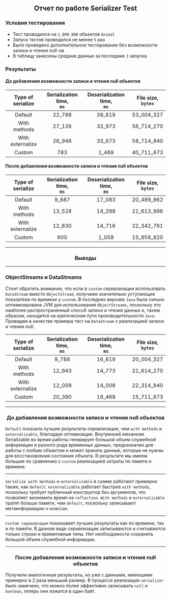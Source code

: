 <h2 align="center">Отчет по работе Serializer Test</h2>

### Условия тестирования

- Тест проводился на `1_000_000` объектов `Animal`
- Запуск тестов проводился не менее `5` раз
- Было проведено дополнительное тестирование без возможности записи и чтения null-ов
- В таблицу занесены средние данные за последние `3` запуска

### Результаты

#### До добавления возможности записи и чтения null объектов

| Type of serialize | Serialization time,<br/>`ms` | Deserialization time,<br/>`ms` | File size,<br/>`bytes` |
|:-----------------:|:----------------------------:|:------------------------------:|:----------------------:|
|      Default      |            22_788            |             39_619             |       53_004_327       |
|   With methods    |            27_126            |             33_973             |       56_714_270       |
| With externalize  |            26_948            |             33_673             |       58_714_940       |
|      Custom       |             783              |             1_469              |       40_711_673       |

#### После добавления возможности записи и чтения null объектов

| Type of serialize | Serialization time,<br/>`ms` | Deserialization time,<br/>`ms` | File size,<br/>`bytes` |
|:-----------------:|:----------------------------:|:------------------------------:|:----------------------:|
|      Default      |            9_687             |             17_083             |       20_489_962       |
|   With methods    |            13_528            |             14_298             |       21_613_996       |
| With externalize  |            12_830            |             14_716             |       22_342_761       |
|      Custom       |             600              |             1_058              |       15_858_820       |
___

<h3 align="center">Выводы</h3>

___
### ObjectStreams и DataStreams
Стоит обратить внимание, что если в `custom` сериализации использовать
`DataStream` вместо `ObjectStream`, получаем значительно уступающие
показатели по времени у `custom`. В последних версиях `Java` была сильно
оптимизирована JVM для использования `ObjectStreams`, поскольку
это наиболее распространенный способ записи и чтения данных и, таким
образом, находится на критическом пути производительности `Java`.
Приведем в качестве примера тест на `DataStream` с реализацией записи и чтения null:

| Type of serialize | Serialization time,<br/>`ms` | Deserialization time,<br/>`ms` | File size,<br/>`bytes` |
|:-----------------:|:----------------------------:|:------------------------------:|:----------------------:|
|      Default      |            9_788             |             16_619             |       20_004_327       |
|   With methods    |            12_943            |             14_773             |       21_614_270       |
| With externalize  |            12_009            |             14_008             |       22_314_940       |
|      Custom       |            20_390            |             19_469             |       15_711_673       |
____

<h3 align="center">До добавления возможности записи и чтения null объектов</h3>

`Default` показала лучшие результаты сериализации, чем `with methods` и `externalizable`, благодаря оптимизации.
Внутренний механизм Serializable во время работы генерирует большой объем служебной информации и разного рода
временных данных, предназначен для работы с любым объектом и может хранить данные,
которые не нужны для восстановления состояния объекта. В результате мы имеем большие по
сравнению с `custom` реализацией затраты по памяти и времени.
____

`Serialize with methods` и `externalizable` в сумме работают примерно также, как `default`.
`externalizable` работает быстрее `with methods`, поскольку требует публичный конструктор без аргументов,
что позволяет экономить время на `reflection`. `With methods` и `externalizable` тратят
больше памяти, чем `default`, поскольку записывают метаинформацию о классах.
____
`Custom сериализация` показывает лучшие результаты как по времени, так и по памяти.
В данном виде сериализации записываются и считываются только строки и примитивные типы. Нет необходимости
сохранять большой объем служебной информации.
____

<h3 align="center">После добавления возможности записи и чтения null объектов</h3>

Получили аналогичные результаты, но уже с данными, имеющими примерно в 2 раза меньший размер.
В процессе реализации `serializer` было замечено, что можно более эффективно
записывать `null` и `boolean`, теперь они ложатся в один байт. 
